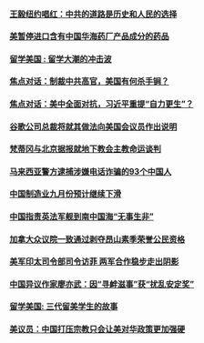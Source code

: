 #### [王毅纽约唱红：中共的道路是历史和人民的选择](../pages/zyyyoeqqvi/4592058.md) 

#### [美暂停进口含有中国华海药厂产品成分的药品](../pages/zyyyoeqqvi/4592033.md) 

#### [留学美国 : 留学大潮的冲击波](../pages/zyyyoeqqvi/4570204.md) 

#### [焦点对话：制裁中共高官，美国有何杀手锏？](../pages/zyyyoeqqvi/4591354.md) 

#### [焦点对话：美中全面对抗，习近平重提“自力更生”？](../pages/zyyyoeqqvi/4591344.md) 

#### [谷歌公司总裁将就其做法向美国会议员作出说明](../pages/zyyyoeqqvi/4591233.md) 

#### [梵蒂冈与北京据报就地下教会主教命运谈判](../pages/zyyyoeqqvi/4591106.md) 

#### [马来西亚警方逮捕涉嫌电话诈骗的93个中国人](../pages/zyyyoeqqvi/4591104.md) 

#### [中国制造业九月份预计继续下滑](../pages/zyyyoeqqvi/4591091.md) 

#### [中国指责英法军舰到南中国海“无事生非”](../pages/zyyyoeqqvi/4591023.md) 

#### [加拿大众议院一致通过剥夺昂山素季荣誉公民资格](../pages/zyyyoeqqvi/4591022.md) 

#### [美军印太司令部司令访菲 两军合作稳步走出阴影](../pages/zyyyoeqqvi/4590991.md) 

#### [中国异议作家廖亦武：因“寻衅滋事”获“扰乱安定奖”](../pages/zyyyoeqqvi/4590958.md) 

#### [留学美国: 三代留美学生的故事](../pages/zyyyoeqqvi/4533584.md) 

#### [美议员：中国打压宗教只会让美对华政策更加强硬](../pages/zyyyoeqqvi/4590915.md) 

